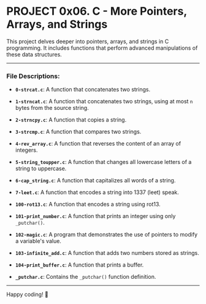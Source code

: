 # PROJECT 0x06. C - More Pointers, Arrays, and Strings

This project delves deeper into pointers, arrays, and strings in C programming. It includes functions that perform advanced manipulations of these data structures.

---

### File Descriptions:

- **`0-strcat.c`**: A function that concatenates two strings.

- **`1-strncat.c`**: A function that concatenates two strings, using at most `n` bytes from the source string.

- **`2-strncpy.c`**: A function that copies a string.

- **`3-strcmp.c`**: A function that compares two strings.

- **`4-rev_array.c`**: A function that reverses the content of an array of integers.

- **`5-string_toupper.c`**: A function that changes all lowercase letters of a string to uppercase.

- **`6-cap_string.c`**: A function that capitalizes all words of a string.

- **`7-leet.c`**: A function that encodes a string into 1337 (leet) speak.

- **`100-rot13.c`**: A function that encodes a string using rot13.

- **`101-print_number.c`**: A function that prints an integer using only `_putchar()`.

- **`102-magic.c`**: A program that demonstrates the use of pointers to modify a variable's value.

- **`103-infinite_add.c`**: A function that adds two numbers stored as strings.

- **`104-print_buffer.c`**: A function that prints a buffer.

- **`_putchar.c`**: Contains the `_putchar()` function definition.

---

Happy coding! 🚀
